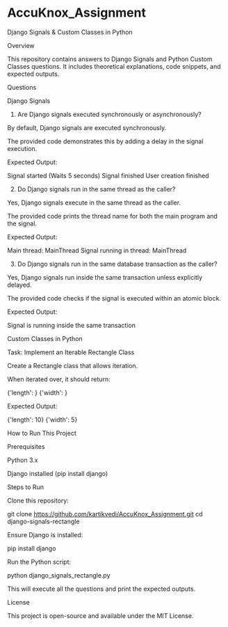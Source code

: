 # AccuKnox_Assignment
Django Signals & Custom Classes in Python

Overview

This repository contains answers to Django Signals and Python Custom Classes questions. It includes theoretical explanations, code snippets, and expected outputs.

Questions

Django Signals

1. Are Django signals executed synchronously or asynchronously?

By default, Django signals are executed synchronously.

The provided code demonstrates this by adding a delay in the signal execution.

Expected Output:

Signal started
(Waits 5 seconds)
Signal finished
User creation finished

2. Do Django signals run in the same thread as the caller?

Yes, Django signals execute in the same thread as the caller.

The provided code prints the thread name for both the main program and the signal.

Expected Output:

Main thread: MainThread
Signal running in thread: MainThread

3. Do Django signals run in the same database transaction as the caller?

Yes, Django signals run inside the same transaction unless explicitly delayed.

The provided code checks if the signal is executed within an atomic block.

Expected Output:

Signal is running inside the same transaction

Custom Classes in Python

Task: Implement an Iterable Rectangle Class

Create a Rectangle class that allows iteration.

When iterated over, it should return:

{'length': <value>}
{'width': <value>}

Expected Output:

{'length': 10}
{'width': 5}

How to Run This Project

Prerequisites

Python 3.x

Django installed (pip install django)

Steps to Run

Clone this repository:

git clone https://github.com/kartikvedi/AccuKnox_Assignment.git
cd django-signals-rectangle

Ensure Django is installed:

pip install django

Run the Python script:

python django_signals_rectangle.py

This will execute all the questions and print the expected outputs.

License

This project is open-source and available under the MIT License.

